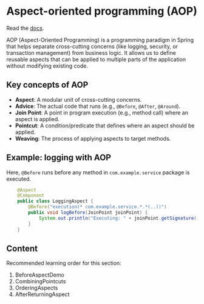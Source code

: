 # Aspect-oriented programming (AOP)

Read the [docs](https://docs.spring.io/spring-framework/reference/core/aop.html).

AOP (Aspect-Oriented Programming) is a programming paradigm in Spring that helps separate cross-cutting concerns (like logging, security, or transaction management) from business logic. It allows us to define reusable aspects that can be applied to multiple parts of the application without modifying existing code.

## Key concepts of AOP

- **Aspect**: A modular unit of cross-cutting concerns.
- **Advice**: The actual code that runs (e.g., `@Before`, `@After`, `@Around`).
- **Join Point**: A point in program execution (e.g., method call) where an aspect is applied.
- **Pointcut**: A condition/predicate that defines where an aspect should be applied.
- **Weaving**: The process of applying aspects to target methods.

## Example: logging with AOP

Here, `@Before` runs before any method in `com.example.service` package is executed.

```java
    @Aspect
    @Component
    public class LoggingAspect {
        @Before("execution(* com.example.service.*.*(..))")
        public void logBefore(JoinPoint joinPoint) {
            System.out.println("Executing: " + joinPoint.getSignature());
        }
    }
```

## Content

Recommended learning order for this section:

1. BeforeAspectDemo
2. CombiningPointcuts
3. OrderingAspects
4. AfterReturningAspect
